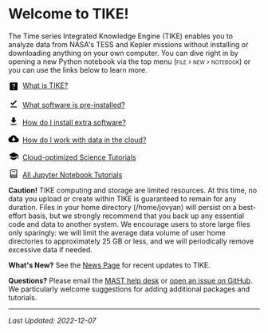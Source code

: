 # Welcome to TIKE!

The Time series Integrated Knowledge Engine (TIKE) enables you to analyze data from NASA's TESS and Kepler missions without installing or downloading anything on your own computer.
You can dive right in by opening a new Python notebook via the top menu (<span style="font-variant:small-caps;">file › new › notebook</span>)
or you can use the links below to learn more.

<img src="../images/icons/help_center_black_24dp.svg" style="vertical-align: middle; width:1.5em; margin-right:0.25em;"/> [What is TIKE?](../markdown/what-is-tike.md)

<img src="../images/icons/download_done_black_24dp.svg" style="vertical-align: bottom; width:1.5em; margin-right:0.25em;"/> [What software is pre-installed?](../markdown/software-installed.md)

<img src="../images/icons/get_app_black_24dp.svg" style="vertical-align: bottom; width:1.5em; margin-right:0.25em;"/> [How do I install extra software?](../markdown/extra-software.md)

<img src="../images/icons/cloud_download_black_24dp.svg" style="vertical-align: bottom; width:1.5em; margin-right:0.25em;"/> [How do I work with data in the cloud?](../content/notebooks/data-access/data-access.ipynb)

<img src="../images/icons/school_black_24dp.svg" style="vertical-align: bottom; width:1.5em; margin-right:0.25em;"/> [Cloud-optimized Science Tutorials](../markdown/cloud-optimized.md)

<img src="../images/icons/book-stack.svg" style="vertical-align: bottom; width:1.5em; margin-right:0.25em;"/> [All Jupyter Notebook Tutorials](../markdown/cloud-optimized.md)


**Caution!** TIKE computing and storage are limited resources. At this time, no data you upload or create within TIKE is guaranteed to remain for any duration. Files in your home directory (/home/jovyan) will persist on a best-effort basis, but we strongly recommend that you back up any essential code and data to another system.  We encourage users to store large files only sparingly: we will limit the average data volume of user home directories to approximately 25 GB or less, and we will periodically remove excessive data if needed.

**What's New?** See the [News Page](../markdown/news.md) for recent updates to TIKE.

**Questions?** Please email the [MAST help desk](mailto:archive@stsci.edu) or [open an issue on GitHub](https://github.com/spacetelescope/tike_content). We particularly welcome suggestions for adding additional packages and tutorials.

---
*Last Updated: 2022-12-07*
